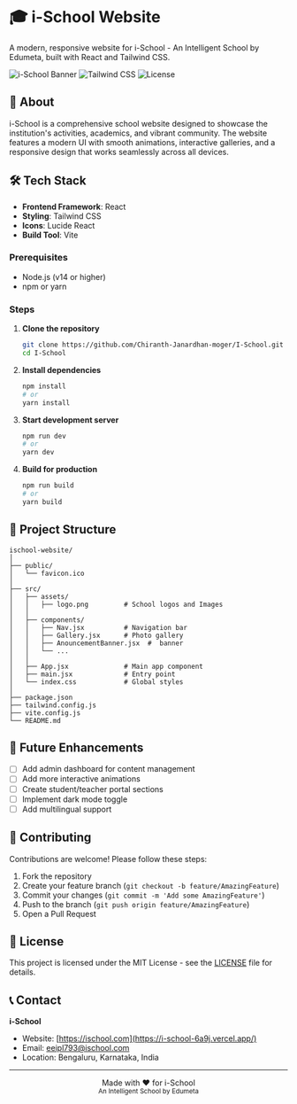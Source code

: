 # 🎓 i-School Website

A modern, responsive website for i-School - An Intelligent School by Edumeta, built with React and Tailwind CSS.


![i-School Banner](https://img.shields.io/badge/React-18.x-61DAFB?style=for-the-badge&logo=react)
![Tailwind CSS](https://img.shields.io/badge/Tailwind_CSS-3.x-38B2AC?style=for-the-badge&logo=tailwind-css)
![License](https://img.shields.io/badge/License-MIT-green?style=for-the-badge)

## 🎯 About

i-School is a comprehensive school website designed to showcase the institution's activities, academics, and vibrant community. The website features a modern UI with smooth animations, interactive galleries, and a responsive design that works seamlessly across all devices.

## 🛠️ Tech Stack

- **Frontend Framework**: React
- **Styling**: Tailwind CSS 
- **Icons**: Lucide React
- **Build Tool**: Vite


### Prerequisites
- Node.js (v14 or higher)
- npm or yarn

### Steps

1. **Clone the repository**
   ```bash
   git clone https://github.com/Chiranth-Janardhan-moger/I-School.git
   cd I-School
   ```

2. **Install dependencies**
   ```bash
   npm install
   # or
   yarn install
   ```

3. **Start development server**
   ```bash
   npm run dev
   # or
   yarn dev
   ```

4. **Build for production**
   ```bash
   npm run build
   # or
   yarn build
   ```

## 📁 Project Structure

```
ischool-website/
│
├── public/
│   └── favicon.ico
│
├── src/
│   ├── assets/
│   │   ├── logo.png         # School logos and Images
│   │
│   ├── components/
│   │   ├── Nav.jsx          # Navigation bar
│   │   ├── Gallery.jsx      # Photo gallery
│   │   ├── AnouncementBanner.jsx  #  banner
│   │   └── ...
│   │
│   ├── App.jsx              # Main app component
│   ├── main.jsx             # Entry point
│   └── index.css            # Global styles
│
├── package.json
├── tailwind.config.js
├── vite.config.js
└── README.md
```

## 🔮 Future Enhancements

- [ ] Add admin dashboard for content management
- [ ] Add more interactive animations
- [ ] Create student/teacher portal sections
- [ ] Implement dark mode toggle
- [ ] Add multilingual support

## 🤝 Contributing

Contributions are welcome! Please follow these steps:

1. Fork the repository
2. Create your feature branch (`git checkout -b feature/AmazingFeature`)
3. Commit your changes (`git commit -m 'Add some AmazingFeature'`)
4. Push to the branch (`git push origin feature/AmazingFeature`)
5. Open a Pull Request

## 📄 License

This project is licensed under the MIT License - see the [LICENSE](LICENSE) file for details.

## 📞 Contact

**i-School**
- Website: [https://ischool.com](https://i-school-6a9j.vercel.app/)
- Email: eeipl793@ischool.com
- Location: Bengaluru, Karnataka, India

---

<div align="center">
  Made with ❤️ for i-School
  <br>
  <sub>An Intelligent School by Edumeta</sub>
</div>






